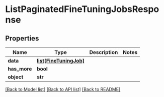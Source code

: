 # ListPaginatedFineTuningJobsResponse

## Properties
Name | Type | Description | Notes
------------ | ------------- | ------------- | -------------
**data** | [**list[FineTuningJob]**](FineTuningJob.md) |  | 
**has_more** | **bool** |  | 
**object** | **str** |  | 

[[Back to Model list]](../README.md#documentation-for-models) [[Back to API list]](../README.md#documentation-for-api-endpoints) [[Back to README]](../README.md)

